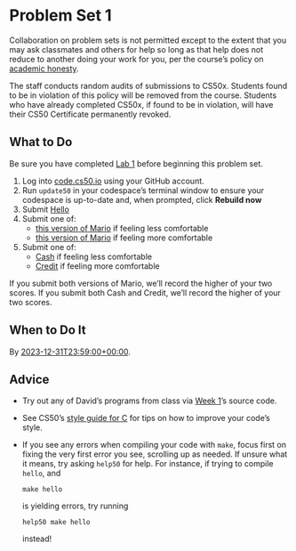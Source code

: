 Problem Set 1
=============

Collaboration on problem sets is not permitted except to the extent that you may ask classmates and others for help so long as that help does not reduce to another doing your work for you, per the course’s policy on [academic honesty](../../syllabus/#academic-honesty).

The staff conducts random audits of submissions to CS50x. Students found to be in violation of this policy will be removed from the course. Students who have already completed CS50x, if found to be in violation, will have their CS50 Certificate permanently revoked.

What to Do
----------

Be sure you have completed [Lab 1](../../labs/1/) before beginning this problem set.

1.  Log into [code.cs50.io](https://code.cs50.io/) using your GitHub account.
2.  Run `update50` in your codespace’s terminal window to ensure your codespace is up-to-date and, when prompted, click **Rebuild now**
3.  Submit [Hello](hello/)
4.  Submit one of:
    *   [this version of Mario](mario/less/) if feeling less comfortable
    *   [this version of Mario](mario/more/) if feeling more comfortable
5.  Submit one of:
    *   [Cash](cash/) if feeling less comfortable
    *   [Credit](credit/) if feeling more comfortable

If you submit both versions of Mario, we’ll record the higher of your two scores. If you submit both Cash and Credit, we’ll record the higher of your two scores.

When to Do It
-------------

By [2023-12-31T23:59:00+00:00](https://time.cs50.io/20231231T235900Z).

Advice
------

*   Try out any of David’s programs from class via [Week 1](../../weeks/1/)’s source code.
*   See CS50’s [style guide for C](https://cs50.readthedocs.io/style/c/) for tips on how to improve your code’s style.
*   If you see any errors when compiling your code with `make`, focus first on fixing the very first error you see, scrolling up as needed. If unsure what it means, try asking `help50` for help. For instance, if trying to compile `hello`, and
    
        make hello
        
    
    is yielding errors, try running
    
        help50 make hello
        
    
    instead!